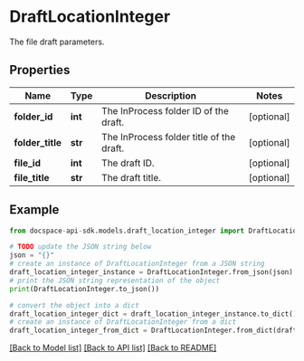 # DraftLocationInteger
The file draft parameters.

## Properties

Name | Type | Description | Notes
------------ | ------------- | ------------- | -------------
**folder_id** | **int** | The InProcess folder ID of the draft. | [optional] 
**folder_title** | **str** | The InProcess folder title of the draft. | [optional] 
**file_id** | **int** | The draft ID. | [optional] 
**file_title** | **str** | The draft title. | [optional] 

## Example

```python
from docspace-api-sdk.models.draft_location_integer import DraftLocationInteger

# TODO update the JSON string below
json = "{}"
# create an instance of DraftLocationInteger from a JSON string
draft_location_integer_instance = DraftLocationInteger.from_json(json)
# print the JSON string representation of the object
print(DraftLocationInteger.to_json())

# convert the object into a dict
draft_location_integer_dict = draft_location_integer_instance.to_dict()
# create an instance of DraftLocationInteger from a dict
draft_location_integer_from_dict = DraftLocationInteger.from_dict(draft_location_integer_dict)
```
[[Back to Model list]](../README.md#documentation-for-models) [[Back to API list]](../README.md#documentation-for-api-endpoints) [[Back to README]](../README.md)


